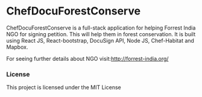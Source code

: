 # ChefDocuForestConserve

ChefDocuForestConserve is a full-stack application for helping Forrest India NGO for signing petition. This will help them in forest conservation. 
It is built using React JS, React-bootstrap, DocuSign API, Node JS, Chef-Habitat and Mapbox.

For seeing further details about NGO visit:http://forrest-india.org/

### License
This project is licensed under the MIT License
